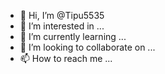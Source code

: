 - 👋 Hi, I’m @Tipu5535
- 👀 I’m interested in ...
- 🌱 I’m currently learning ...
- 💞️ I’m looking to collaborate on ...
- 📫 How to reach me ...

<!---
Tipu5535/Tipu5535 is a ✨ special ✨ repository because its `README.md` (this file) appears on your GitHub profile.
You can click the Preview link to take a look at your changes.
--->

